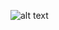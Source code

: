 ![alt text](https://raw.githubusercontent.com/tuncay98/Google-Chrome-Dark-Google-Extension/screen.png)
